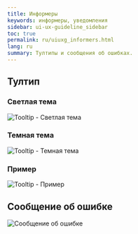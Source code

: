 ```yaml
---
title: Информеры
keywords: информеры, уведомления
sidebar: ui-ux-guideline_sidebar
toc: true
permalink: ru/uiuxg_informers.html
lang: ru
summary: Тултипы и сообщения об ошибках.
---
```


## Тултип

### Светлая тема

![Tooltip - Светлая тема](/images/pages/guides/ui-ux-guideline/uiuxg_informers/1.png)

### Темная тема

![Tooltip - Темная тема](/images/pages/guides/ui-ux-guideline/uiuxg_informers/2.png)

### Пример

![Tooltip - Пример](/images/pages/guides/ui-ux-guideline/uiuxg_informers/3.png)

## Сообщение об ошибке

![Сообщение об ошибке](/images/pages/guides/ui-ux-guideline/uiuxg_informers/4.png)
